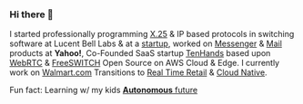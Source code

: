 ### Hi there 👋

I started professionally programming [X.25](https://en.wikipedia.org/wiki/X.25) & IP based protocols in switching software at Lucent Bell Labs & at a [startup](https://www.linkedin.com/company/sylantro-systems/about/), worked on [Messenger](https://en.wikipedia.org/wiki/Yahoo!_Messenger) & [Mail](https://en.wikipedia.org/wiki/Yahoo!_Mail) products at **Yahoo!**, Co-Founded SaaS startup [TenHands](https://www.crunchbase.com/organization/tenhands#section-overview) based upon [WebRTC](https://webrtc.org/) & [FreeSWITCH](https://freeswitch.org/) Open Source on AWS Cloud & Edge. I currently work on [Walmart.com](https://www.walmart.com/) Transitions to [Real Time Retail](https://www.confluent.io/blog/apache-kafka-item-setup/) & [Cloud Native](https://github.com/ankumar/Architecture/blob/main/Patterns/Stuff.md).

Fun fact: Learning w/ my kids [**Autonomous** future](https://github.com/ankumar/Autonomous) 

<!--
**ankumar/ankumar** is a ✨ _special_ ✨ repository because its `README.md` (this file) appears on your GitHub profile.

Here are some ideas to get you started:

- 🔭 I’m currently working on ...
- 🌱 I’m currently learning ...
- 👯 I’m looking to collaborate on ...
- 🤔 I’m looking for help with ...
- 💬 Ask me about ...
- 📫 How to reach me: ...
- 😄 Pronouns: ...
- ⚡ Fun fact: ...
-->
